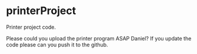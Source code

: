 # printerProject
Printer project code.

Please could you upload the printer program ASAP Daniel?
If you update the code please can you push it to the github.
